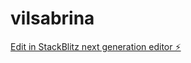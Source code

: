 # vilsabrina

[Edit in StackBlitz next generation editor ⚡️](https://stackblitz.com/~/github.com/leonardotheodoro/vilsabrina)